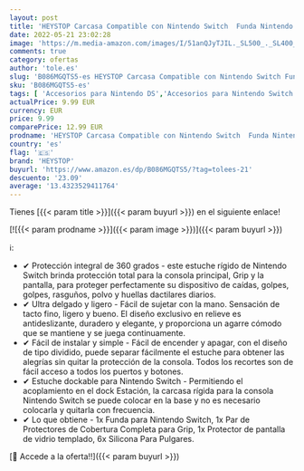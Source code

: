 ```yaml
---
layout: post
title: 'HEYSTOP Carcasa Compatible con Nintendo Switch  Funda Nintendo Switch con Protector de Pantalla para Nintendo Switch Console y Grip 6 Agarres para el Pulgar'
date: 2022-05-21 23:02:28
image: 'https://m.media-amazon.com/images/I/51anQJyTJIL._SL500_._SL400_.jpg'
comments: true
category: ofertas
author: 'tole.es'
slug: 'B086MGQTS5-es HEYSTOP Carcasa Compatible con Nintendo Switch Funda...'
sku: 'B086MGQTS5-es'
tags: [ 'Accesorios para Nintendo DS','Accesorios para Nintendo Switch','Electrónica','Fundas para Nintendo DS','Fundas para Nintendo Switch','Fundas y almacenamiento para Nintendo DS','Fundas y almacenamiento para Nintendo Switch','Hardware y juegos para Nintendo DS','Hardware y juegos para Nintendo Switch','Sistemas heredados','Sistemas heredados de Nintendo','Videojuegos','heystop','nintendo','🇪🇸', ]
actualPrice: 9.99 EUR
currency: EUR
price: 9.99
comparePrice: 12.99 EUR
prodname: 'HEYSTOP Carcasa Compatible con Nintendo Switch  Funda Nintendo Switch con Protector de Pantalla para Nintendo Switch Console y Grip 6 Agarres para el Pulgar'
country: 'es'
flag: '🇪🇸'
brand: 'HEYSTOP'
buyurl: 'https://www.amazon.es/dp/B086MGQTS5/?tag=tolees-21'
descuento: '23.09'
average: '13.4323529411764'
---
```


Tienes [{{< param title >}}]({{< param buyurl >}}) en el siguiente enlace!

[![{{< param prodname >}}]({{< param image >}})]({{< param buyurl >}})

ℹ️:

- ✔ Protección integral de 360 grados - este estuche rígido de Nintendo Switch brinda protección total para la consola principal, Grip y la pantalla, para proteger perfectamente su dispositivo de caídas, golpes, golpes, rasguños, polvo y huellas dactilares diarios.
- ✔ Ultra delgado y ligero - Fácil de sujetar con la mano. Sensación de tacto fino, ligero y bueno. El diseño exclusivo en relieve es antideslizante, duradero y elegante, y proporciona un agarre cómodo que se mantiene y se juega continuamente.
- ✔ Fácil de instalar y simple - Fácil de encender y apagar, con el diseño de tipo dividido, puede separar fácilmente el estuche para obtener las alegrías sin quitar la protección de la consola. Todos los recortes son de fácil acceso a todos los puertos y botones.
- ✔ Estuche dockable para Nintendo Switch - Permitiendo el acoplamiento en el dock Estación, la carcasa rígida para la consola Nintendo Switch se puede colocar en la base y no es necesario colocarla y quitarla con frecuencia.
- ✔ Lo que obtiene - 1x Funda para Nintendo Switch, 1x Par de Protectores de Cobertura Completa para Grip, 1x Protector de pantalla de vidrio templado, 6x Silicona Para Pulgares.

[🛒 Accede a la oferta!!]({{< param buyurl >}})
